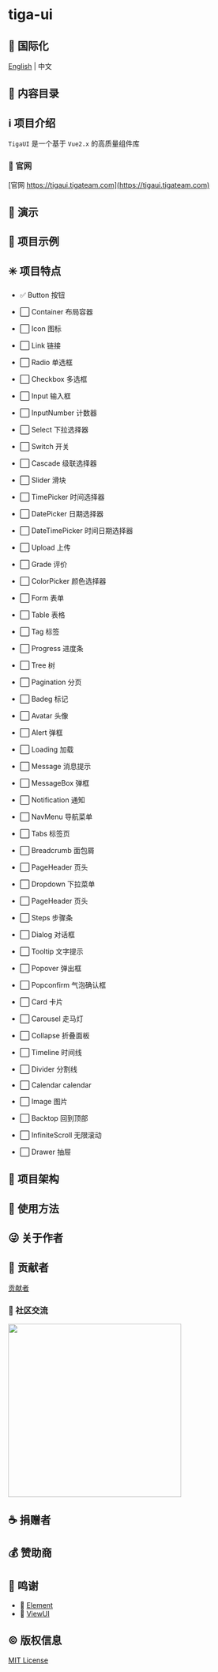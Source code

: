 # tiga-ui

## :large_blue_circle: 国际化

[English](README.md) | 中文

## :book: 内容目录

## :information_source: 项目介绍

`TigaUI` 是一个基于 `Vue2.x` 的高质量组件库

### :bell: 官网

[官网 https://tigaui.tigateam.com](https://tigaui.tigateam.com)

## :foggy: 演示

## :large_blue_diamond: 项目示例

## :eight_spoked_asterisk: 项目特点

- :white_check_mark: Button 按钮
- :white_large_square: Container 布局容器
- :white_large_square: Icon 图标
- :white_large_square: Link 链接

- :white_large_square: Radio 单选框
- :white_large_square: Checkbox 多选框
- :white_large_square: Input 输入框
- :white_large_square: InputNumber 计数器
- :white_large_square: Select 下拉选择器
- :white_large_square: Switch 开关
- :white_large_square: Cascade 级联选择器
- :white_large_square: Slider 滑块
- :white_large_square: TimePicker 时间选择器
- :white_large_square: DatePicker 日期选择器
- :white_large_square: DateTimePicker 时间日期选择器
- :white_large_square: Upload 上传
- :white_large_square: Grade 评价
- :white_large_square: ColorPicker 颜色选择器
- :white_large_square: Form 表单

- :white_large_square: Table 表格
- :white_large_square: Tag 标签
- :white_large_square: Progress 进度条
- :white_large_square: Tree 树
- :white_large_square: Pagination 分页
- :white_large_square: Badeg 标记
- :white_large_square: Avatar 头像

- :white_large_square: Alert 弹框
- :white_large_square: Loading 加载
- :white_large_square: Message 消息提示
- :white_large_square: MessageBox 弹框
- :white_large_square: Notification 通知

- :white_large_square: NavMenu 导航菜单
- :white_large_square: Tabs 标签页
- :white_large_square: Breadcrumb 面包屑
- :white_large_square: PageHeader 页头
- :white_large_square: Dropdown 下拉菜单
- :white_large_square: PageHeader 页头
- :white_large_square: Steps 步骤条

- :white_large_square: Dialog 对话框
- :white_large_square: Tooltip 文字提示
- :white_large_square: Popover 弹出框
- :white_large_square: Popconfirm 气泡确认框
- :white_large_square: Card 卡片
- :white_large_square: Carousel 走马灯
- :white_large_square: Collapse 折叠面板
- :white_large_square: Timeline 时间线
- :white_large_square: Divider 分割线
- :white_large_square: Calendar calendar
- :white_large_square: Image 图片
- :white_large_square: Backtop 回到顶部
- :white_large_square: InfiniteScroll 无限滚动
- :white_large_square: Drawer 抽屉

## :leaves: 项目架构

## :gem: 使用方法

## :stuck_out_tongue_winking_eye: 关于作者

## :stars: 贡献者

[贡献者](https://github.com/tigateam/tiga-ui/graphs/contributors)

### :dizzy: 社区交流

<img width="350px" src="https://cdn.jsdelivr.net/gh/misitebao/CDN@master/md/QQ图片20201108235900.jpg"/>

## :coffee: 捐赠者

## :moneybag: 赞助商

## :clap: 鸣谢

- :green_heart: [Element](https://element.eleme.cn/#/zh-CN)
- :green_heart: [ViewUI](https://iviewui.com/)

## :copyright: 版权信息

[MIT License](LICENSE)
